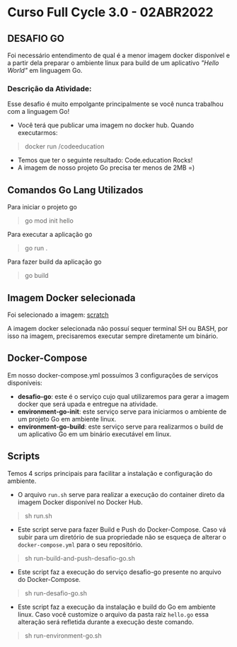 # Curso Full Cycle 3.0 - 02ABR2022 
## DESAFIO GO
Foi necessário entendimento de qual é a menor imagem docker disponível e a partir dela preparar o ambiente linux para build de um aplicativo <em>"Hello World"</em> em linguagem Go. 

### Descrição da Atividade:
Esse desafio é muito empolgante principalmente se você nunca trabalhou com a linguagem Go!
- Você terá que publicar uma imagem no docker hub. Quando executarmos:
> docker run <seu-user>/codeeducation

- Temos que ter o seguinte resultado: Code.education Rocks!
- A imagem de nosso projeto Go precisa ter menos de 2MB =)


## Comandos Go Lang Utilizados
Para iniciar o projeto go
> go mod init hello

Para executar a aplicação go
> go run .

Para fazer build da aplicação go
> go build

## Imagem Docker selecionada
Foi selecionado a imagem:
[scratch](https://hub.docker.com/_/scratch)

A imagem docker selecionada não possuí sequer terminal SH ou BASH, por isso na imagem, precisaremos executar sempre diretamente um binário.

## Docker-Compose
Em nosso docker-compose.yml possuímos 3 configurações de serviços disponíveis:
- <b>desafio-go</b>: este é o serviço cujo qual utilizaremos para gerar a imagem docker que será upada e entregue na atividade.
- <b>environment-go-init</b>: este serviço serve para iniciarmos o ambiente de um projeto Go em ambiente linux.
- <b>environment-go-build</b>: este serviço serve para realizarmos o build de um aplicativo Go em um binário executável em linux.

## Scripts
Temos 4 scrips principais para facilitar a instalação e configuração do ambiente.
- O arquivo `run.sh` serve para realizar a execução do container direto da imagem Docker disponível no Docker Hub.
> sh run.sh

- Este script serve para fazer Build e Push do Docker-Compose. Caso vá subir para um diretório de sua propriedade não se esqueça de alterar o `docker-compose.yml` para o seu repositório.
> sh run-build-and-push-desafio-go.sh

- Este script faz a execução do serviço desafio-go presente no arquivo do Docker-Compose.
> sh run-desafio-go.sh

- Este script faz a execução da instalação e build do Go em ambiente linux. Caso você customize o arquivo da pasta raiz `hello.go` essa alteração será refletida durante a execução deste comando.
> sh run-environment-go.sh
